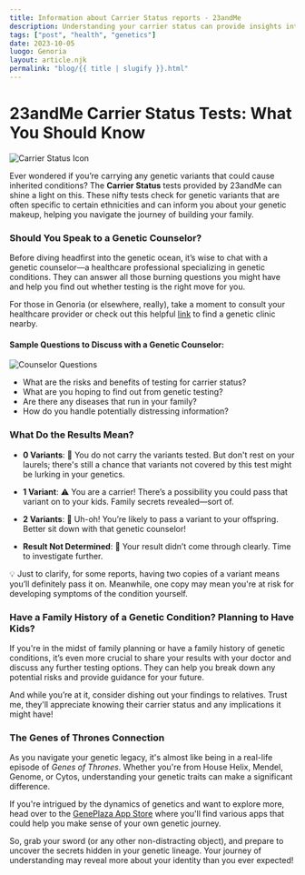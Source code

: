 ```yaml
---
title: Information about Carrier Status reports - 23andMe
description: Understanding your carrier status can provide insights into inherited conditions and help you make informed family planning decisions.
tags: ["post", "health", "genetics"]
date: 2023-10-05
luogo: Genoria
layout: article.njk
permalink: "blog/{{ title | slugify }}.html"
---
```


# 23andMe Carrier Status Tests: What You Should Know

![Carrier Status Icon](https://www.23andme.com/_next/static/media/cs-variant-icon.d700d24a.svg)

Ever wondered if you’re carrying any genetic variants that could cause inherited conditions? The **Carrier Status** tests provided by 23andMe can shine a light on this. These nifty tests check for genetic variants that are often specific to certain ethnicities and can inform you about your genetic makeup, helping you navigate the journey of building your family.

### Should You Speak to a Genetic Counselor?

Before diving headfirst into the genetic ocean, it’s wise to chat with a genetic counselor—a healthcare professional specializing in genetic conditions. They can answer all those burning questions you might have and help you find out whether testing is the right move for you. 

For those in Genoria (or elsewhere, really), take a moment to consult your healthcare provider or check out this helpful [link](https://www.bsgm.org.uk/public-patients-families/) to find a genetic clinic nearby. 

#### Sample Questions to Discuss with a Genetic Counselor:

![Counselor Questions](https://www.23andme.com/_next/static/media/genetic-counselor-graphic-cs.795d88e1.svg)

- What are the risks and benefits of testing for carrier status?
- What are you hoping to find out from genetic testing?
- Are there any diseases that run in your family?
- How do you handle potentially distressing information?

### What Do the Results Mean?

- **0 Variants**: 🎉 You do not carry the variants tested. But don't rest on your laurels; there's still a chance that variants not covered by this test might be lurking in your genetics.
  
- **1 Variant**: ⚠️ You are a carrier! There’s a possibility you could pass that variant on to your kids. Family secrets revealed—sort of.

- **2 Variants**: 🧬 Uh-oh! You’re likely to pass a variant to your offspring. Better sit down with that genetic counselor!

- **Result Not Determined**: 🤷 Your result didn’t come through clearly. Time to investigate further.

💡 Just to clarify, for some reports, having two copies of a variant means you’ll definitely pass it on. Meanwhile, one copy may mean you're at risk for developing symptoms of the condition yourself.

### Have a Family History of a Genetic Condition? Planning to Have Kids?

If you're in the midst of family planning or have a family history of genetic conditions, it’s even more crucial to share your results with your doctor and discuss any further testing options. They can help you break down any potential risks and provide guidance for your future.

And while you’re at it, consider dishing out your findings to relatives. Trust me, they'll appreciate knowing their carrier status and any implications it might have!

### The Genes of Thrones Connection

As you navigate your genetic legacy, it's almost like being in a real-life episode of *Genes of Thrones*. Whether you're from House Helix, Mendel, Genome, or Cytos, understanding your genetic traits can make a significant difference. 

If you're intrigued by the dynamics of genetics and want to explore more, head over to the [GenePlaza App Store](https://www.GenePlaza.com/app-store) where you'll find various apps that could help you make sense of your own genetic journey. 

So, grab your sword (or any other non-distracting object), and prepare to uncover the secrets hidden in your genetic lineage. Your journey of understanding may reveal more about your identity than you ever expected!
